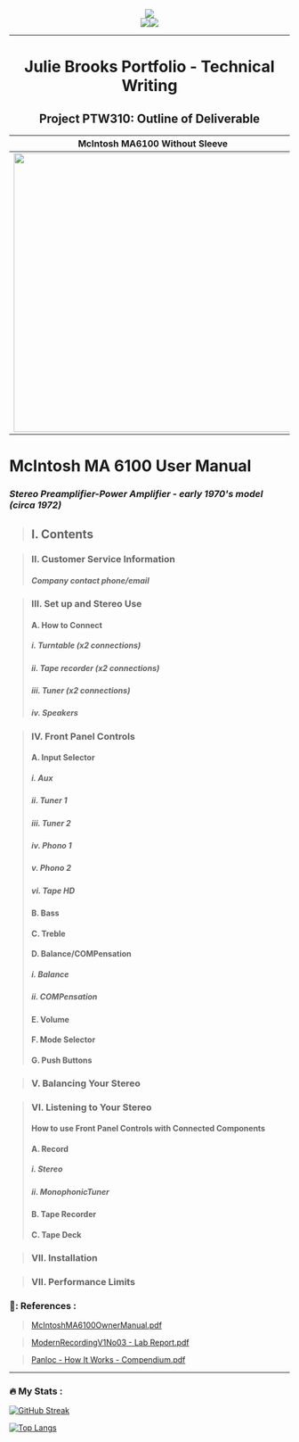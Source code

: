 <div id="header" align="center">
  <img src="https://user-images.githubusercontent.com/102181917/218206431-ad74495a-a847-4feb-b60e-7cab1e57c14c.jpg">
</div>
<div id="header" align="center">
<img src="https://img.shields.io/github/followers/chewyoda?style=social"><img src="https://komarev.com/ghpvc/?username=chewyoda&color=yellowgreen&style=plastic">
</div>


________________________________________________________________________________________________________________________________________________________________
<H1 align="center">
<b>Julie Brooks Portfolio - Technical Writing</b>
</h1>

<H2 align="center">
<b>Project PTW310: Outline of Deliverable</b>
</h2>

 

McIntosh MA6100 Without Sleeve                                           |     McIntosh MA6100 With Sleeve
:-----------------------------------------------------------------------:|:-----------------------------------------------------------------------------:
<img src="https://user-images.githubusercontent.com/102181917/218172555-2a888b23-1901-4f98-a902-8acd6a782caa.jpg" width="500">  | <img src="https://user-images.githubusercontent.com/102181917/218184618-830e6b49-d3bc-44c6-8a50-5ca80c3df712.jpg" width="500">


# McIntosh MA 6100 User Manual 
### *Stereo Preamplifier-Power Amplifier - early 1970's model (circa 1972)*
>## I. Contents

>### II. Customer Service Information
>#### *Company contact phone/email*

>### III. Set up and Stereo Use
>#### A. How to Connect
>##### i. Turntable (x2 connections)
>##### ii. Tape recorder (x2 connections)
>##### iii. Tuner (x2 connections)
>##### iv. Speakers 

>### IV. Front Panel Controls
>#### A. Input Selector
>##### i. *Aux*
>##### ii. *Tuner 1*
>##### iii. *Tuner 2*
>##### iv. *Phono 1*
>##### v. *Phono 2*
>##### vi. *Tape HD*
>#### B. Bass
>#### C. Treble
>#### D. Balance/COMPensation 
>##### i. *Balance*
>##### ii. *COMPensation*
>#### E. Volume
>#### F. Mode Selector
>#### G. Push Buttons

>### V. Balancing Your Stereo

>### VI. Listening to Your Stereo
>#### How to use Front Panel Controls with Connected Components
>#### A. Record
>##### i. *Stereo*
>##### ii. *MonophonicTuner*
>#### B. Tape Recorder
>#### C. Tape Deck

>### VII. Installation

>### VII. Performance Limits


### 📖: References : 
>[McIntoshMA6100OwnerManual.pdf](https://github.com/chewyoda/juliebrooks-portfolio.github.io/files/10710620/McIntoshMA6100OwnerManual.pdf)

>[ModernRecordingV1No03 - Lab Report.pdf](https://github.com/chewyoda/juliebrooks-portfolio.github.io/files/10710738/ModernRecordingV1No03.-.Lab.Report.pdf)

>[Panloc - How It Works - Compendium.pdf](https://github.com/chewyoda/juliebrooks-portfolio.github.io/files/10710754/Panloc.-.How.It.Works.-.Compendium.pdf)


----------------------------------------------------------------------------------------------------------------------------------------------------------------
### :fire: My Stats :
[![GitHub Streak](http://github-readme-streak-stats.herokuapp.com?user=chewyoda&theme=dracula&hide_border=true&border_radius=4.4&mode=weekly)](https://git.io/streak-stats)

[![Top Langs](https://github-readme-stats.vercel.app/api/top-langs/?username=chewyoda&layout=compact&theme=vision-friendly-dark)](https://github.com/anuraghazra/github-readme-stats)

